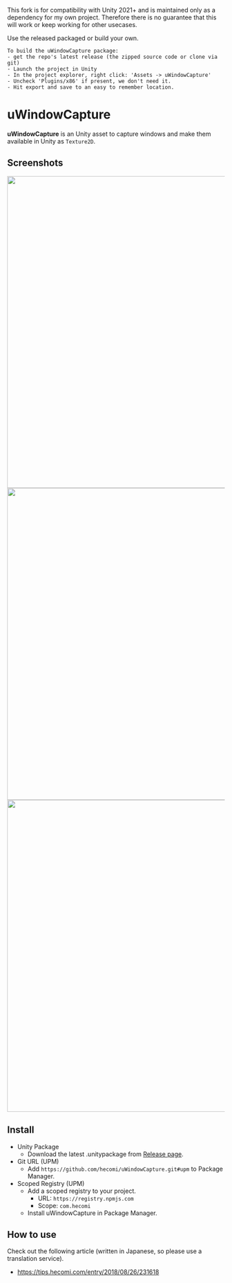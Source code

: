 This fork is for compatibility with Unity 2021+ and is maintained only as a dependency for my own project.
Therefore there is no guarantee that this will work or keep working for other usecases.

Use the released packaged or build your own.

	To build the uWindowCapture package:
	- get the repo's latest release (the zipped source code or clone via git)
	- Launch the project in Unity
	- In the project explorer, right click: 'Assets -> uWindowCapture'
	- Uncheck 'Plugins/x86' if present, we don't need it. 
	- Hit export and save to an easy to remember location.
uWindowCapture
===================

**uWindowCapture** is an Unity asset to capture windows and make them available in Unity as `Texture2D`.

Screenshots
------------

<img src="https://raw.githubusercontent.com/wiki/hecomi/uWindowCapture/single-window.gif" width="720" /><br />
<img src="https://raw.githubusercontent.com/wiki/hecomi/uWindowCapture/window-object.gif" width="720" /><br />
<img src="https://raw.githubusercontent.com/wiki/hecomi/uWindowCapture/window-manager.gif" width="720" />


Install
-------

- Unity Package
  - Download the latest .unitypackage from [Release page](https://github.com/hecomi/uWindowCapture/releases).
- Git URL (UPM)
  - Add `https://github.com/hecomi/uWindowCapture.git#upm` to Package Manager.
- Scoped Registry (UPM)
  - Add a scoped registry to your project.
    - URL: `https://registry.npmjs.com`
    - Scope: `com.hecomi`
  - Install uWindowCapture in Package Manager. 


How to use
----------

Check out the following article (written in Japanese, so please use a translation service).
- https://tips.hecomi.com/entry/2018/08/26/231618

